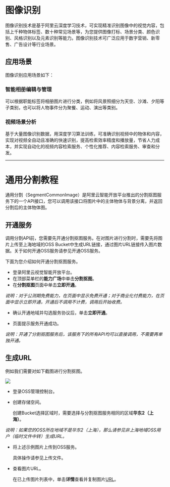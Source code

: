 # 图像识别

图像识别技术是基于阿里云深度学习技术，可实现精准识别图像中的视觉内容，包括上千种物体标签、数十种常见场景等，为您提供图像打标、场景分类、颜色识别、风格识别以及元素识别等能力。图像识别技术可广泛应用于数字营销、新零售、广告设计等行业场景。

## 应用场景

图像识别应用场景如下：

### 智能相册编辑与管理

可以根据职能标签将相册图片进行分类，例如将风景照细分为天空、沙滩、夕阳等子类别，也可以将人物事件分为聚餐、运动、演出等类别。

### 视频场景分析

基于大量图像识别数据，用深度学习算法训练，可准确识别视频中的物体和内容，实现对视频全自动且准确的快速识别，提高检索效率精度和播放量，节省人力成本，并实现自动化的视频内容检索服务、个性化推荐、内容检索服务、审查和分发。

---

# 通用分割教程

通用分割（SegmentCommonImage）是阿里云智能开放平台推出的分割抠图服务下的一个API接口，您可以调用该接口将图片中的主体物体与背景分离，并返回分割后的主体物体图。

## 开通服务

调用分割API前，您需要先开通分割抠图服务。在对图片进行分割时，需要先将图片上传至上海地域的OSS Bucket中生成URL链接，通过图片URL链接传入图片数据。关于如何开通OSS服务请参见开通OSS服务。

下面为您介绍如何开通分割抠图服务。

- 登录阿里云视觉智能开放平台。
- 在顶部菜单栏的**能力广场**中单击**分割抠图**。
- 在**分割抠图**页面中单击**立即开通**。

*说明：对于公测期免费能力，在页面中显示免费开通；对于商业化付费能力，在页面中显示立即开通，开通后不调用不计费，调用后开始收费。*

- 确认开通地域并勾选服务协议后，单击**立即开通**。

- 页面提示服务开通成功。

*说明：开通了分割抠图服务后，该服务下的所有API均可以直接调用，不需要再单独开通。*


## 生成URL

例如我们需要对如下截图进行分割抠图。

![](SegmentCommonImage.jpg)

- 登录OSS管理控制台。

- 创建存储空间。

  创建Bucket选择区域时，需要选择与分割抠图服务相同的区域**华东2（上海）**。

*说明：如果您的OSS所在地域不是华东2（上海），那么请参见非上海地域OSS用户（临时文件中转）生成URL。*

- 将上述示例图片上传到OSS服务。

  具体操作请参见上传文件。

- 查看图片URL。

  在已上传图片列表中，单击**详情**查看并复制图片[URL](https://viapi-test.oss-cn-shanghai.aliyuncs.com/demo-center/imageseg/SegmentCommonImage.jpg)。
